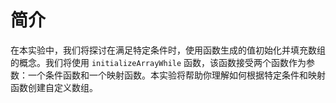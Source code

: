 # 简介

在本实验中，我们将探讨在满足特定条件时，使用函数生成的值初始化并填充数组的概念。我们将使用 `initializeArrayWhile` 函数，该函数接受两个函数作为参数：一个条件函数和一个映射函数。本实验将帮助你理解如何根据特定条件和映射函数创建自定义数组。
